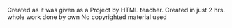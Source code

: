 Created as it was given as a Project by HTML teacher.
Created in just 2 hrs.
whole work done by own 
No copyrighted material used

